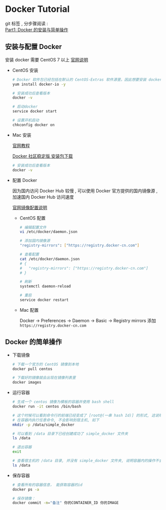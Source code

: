 # Docker Tutorial

git 标签 , 分步骤阅读 :\
[Part1: Docker 的安装与简单操作](https://github.com/yingyuk/docker-tutorial/tree/v1.0.0)

## 安装与配置 Docker

安装 docker 需要 CentOS 7 以上
[官网说明](https://docs.docker.com/engine/installation/linux/docker-ee/centos/#docker-ee-repository-url)

* CentOS 安装

  ```sh
  # Docker 软件包已经包括在默认的 CentOS-Extras 软件源里。因此想要安装 docker，只需要运行下面的 yum 命令：
  yum install docker-io -y

  # 安装成功后查看版本
  docker -v

  # 启动docker
  service docker start

  # 设置开机启动
  chkconfig docker on
  ```

* Mac 安装

  [官网教程](https://docs.docker.com/docker-for-mac/install/)

  [Docker 社区稳定版 安装包下载](https://download.docker.com/mac/stable/Docker.dmg)

  ```sh
  # 安装成功后查看版本
  docker -v
  ```

* 配置 Docker

  因为国内访问 Docker Hub 较慢 , 可以使用 Docker 官方提供的国内镜像源 , 加速国内
  Docker Hub 访问速度

  [官网镜像配置说明](https://docs.docker.com/registry/recipes/mirror/#use-case-the-china-registry-mirror)

  * CentOS 配置

    ```sh
    # 编辑配置文件
    vi /etc/docker/daemon.json

    # 添加国内镜像源
    "registry-mirrors": ["https://registry.docker-cn.com"]

    # 查看配置
    cat /etc/docker/daemon.json
    # {
    #   "registry-mirrors": ["https://registry.docker-cn.com"]
    # }

    # 刷新
    systemctl daemon-reload

    # 重启
    service docker restart
    ```

  * Mac 配置

    Docker -> Preferences -> Daemon -> Basic -> Registry mirrors 添加\
    `https://registry.docker-cn.com`

## Docker 的简单操作

* 下载镜像

  ```sh
  # 下载一个官方的 CentOS 镜像到本地
  docker pull centos

  # 下载好的镜像就会出现在镜像列表里
  docker images
  ```

* 运行容器

  ```sh
  # 生成一个 centos 镜像为模板的容器并使用 bash shell
  docker run -it centos /bin/bash

  # 这个时候可以看到命令行的前端已经变成了 [root@(一串 hash Id)] 的形式, 这说明我们已经成功进入了 CentOS 容器。
  # 在容器内执行任意命令, 不会影响到宿主机, 如下
  mkdir -p /data/simple_docker

  # 可以看到 /data 目录下已经创建成功了 simple_docker 文件夹
  ls /data

  # 退出容器
  exit

  # 查看宿主机的 /data 目录, 并没有 simple_docker 文件夹, 说明容器内的操作不会影响到宿主机
  ls /data
  ```

* 保存容器

  ```sh
  # 查看所有的容器信息， 能获取容器的id
  docker ps -a

  # 保存镜像：
  docker commit -m="备注" 你的CONTAINER_ID 你的IMAGE
  ```
